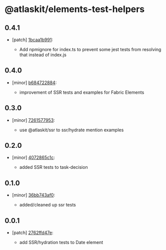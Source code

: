 # @atlaskit/elements-test-helpers

## 0.4.1
- [patch] [1bcaa1b991](https://bitbucket.org/atlassian/atlaskit-mk-2/commits/1bcaa1b991):

  - Add npmignore for index.ts to prevent some jest tests from resolving that instead of index.js

## 0.4.0
- [minor] [b684722884](https://bitbucket.org/atlassian/atlaskit-mk-2/commits/b684722884):

  - improvement of SSR tests and examples for Fabric Elements

## 0.3.0
- [minor] [7261577953](https://bitbucket.org/atlassian/atlaskit-mk-2/commits/7261577953):

  - use @atlaskit/ssr to ssr/hydrate mention examples

## 0.2.0
- [minor] [4072865c1c](https://bitbucket.org/atlassian/atlaskit-mk-2/commits/4072865c1c):

  - added SSR tests to task-decision

## 0.1.0
- [minor] [36bb743af0](https://bitbucket.org/atlassian/atlaskit-mk-2/commits/36bb743af0):

  - added/cleaned up ssr tests

## 0.0.1
- [patch] [2762ffd47e](https://bitbucket.org/atlassian/atlaskit-mk-2/commits/2762ffd47e):

  - add SSR/hydration tests to Date element
